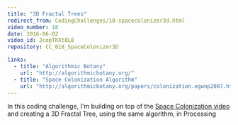 ```yaml
---
title: "3D Fractal Trees"
redirect_from: CodingChallenges/18-spacecolonizer3d.html
video_number: 18
date: 2016-06-02
video_id: JcopTKXt8L8
repository: CC_018_SpaceColonizer3D

links:
  - title: "Algorithmic Botany"
    url: "http://algorithmicbotany.org/"
  - title: "Space Colonization Algorithm"
    url: "http://algorithmicbotany.org/papers/colonization.egwnp2007.html"
---
```


In this coding challenge, I'm building on top of the [Space Colonization video](https://youtu.be/kKT0v3qhIQY) and creating a 3D Fractal Tree, using the same algorithm, in Processing
